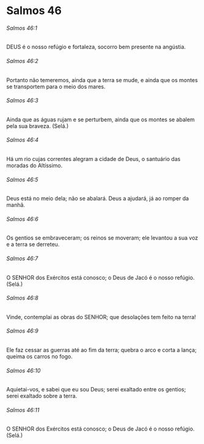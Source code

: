 # Salmos 46

###### Salmos 46:1

DEUS é o nosso refúgio e fortaleza, socorro bem presente na angústia.

###### Salmos 46:2

Portanto não temeremos, ainda que a terra se mude, e ainda que os montes se transportem para o meio dos mares.

###### Salmos 46:3

Ainda que as águas rujam e se perturbem, ainda que os montes se abalem pela sua braveza. (Selá.)

###### Salmos 46:4

Há um rio cujas correntes alegram a cidade de Deus, o santuário das moradas do Altíssimo.

###### Salmos 46:5

Deus está no meio dela; não se abalará. Deus a ajudará, já ao romper da manhã.

###### Salmos 46:6

Os gentios se embraveceram; os reinos se moveram; ele levantou a sua voz e a terra se derreteu.

###### Salmos 46:7

O SENHOR dos Exércitos está conosco; o Deus de Jacó é o nosso refúgio. (Selá.)

###### Salmos 46:8

Vinde, contemplai as obras do SENHOR; que desolações tem feito na terra!

###### Salmos 46:9

Ele faz cessar as guerras até ao fim da terra; quebra o arco e corta a lança; queima os carros no fogo.

###### Salmos 46:10

Aquietai-vos, e sabei que eu sou Deus; serei exaltado entre os gentios; serei exaltado sobre a terra.

###### Salmos 46:11

O SENHOR dos Exércitos está conosco; o Deus de Jacó é o nosso refúgio. (Selá.)


